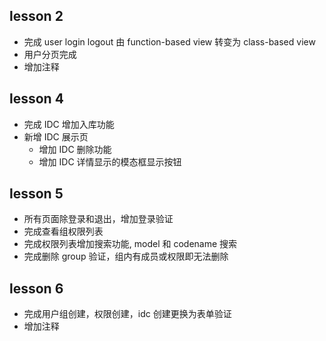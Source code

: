 ## lesson 2
- 完成 user login logout 由 function-based view 转变为 class-based view
- 用户分页完成
- 增加注释

## lesson 4
- 完成 IDC 增加入库功能
- 新增 IDC 展示页
    - 增加 IDC 删除功能
    - 增加 IDC 详情显示的模态框显示按钮

## lesson 5
- 所有页面除登录和退出，增加登录验证
- 完成查看组权限列表
- 完成权限列表增加搜索功能, model 和 codename 搜索
- 完成删除 group 验证，组内有成员或权限即无法删除

## lesson 6
- 完成用户组创建，权限创建，idc 创建更换为表单验证
- 增加注释